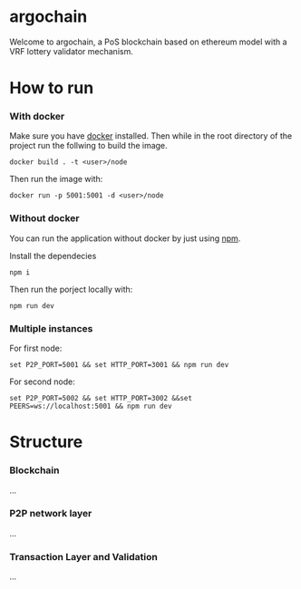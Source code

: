 # argochain

Welcome to argochain, a PoS blockchain based on ethereum model with a VRF lottery validator mechanism.

# How to run

### With docker

Make sure you have [docker](https://docs.docker.com/get-docker/) installed. Then while in the root directory of the project run the follwing to build the image.

```
docker build . -t <user>/node
```

Then run the image with:

```
docker run -p 5001:5001 -d <user>/node
```

### Without docker

You can run the application without docker by just using [npm](https://docs.npmjs.com/downloading-and-installing-node-js-and-npm).

Install the dependecies

```
npm i
```

Then run the porject locally with:

```
npm run dev
```

### Multiple instances

For first node:

```
set P2P_PORT=5001 && set HTTP_PORT=3001 && npm run dev

```

For second node:

```
set P2P_PORT=5002 && set HTTP_PORT=3002 &&set PEERS=ws://localhost:5001 && npm run dev
```

# Structure

### Blockchain

...

### P2P network layer

...

### Transaction Layer and Validation

...
